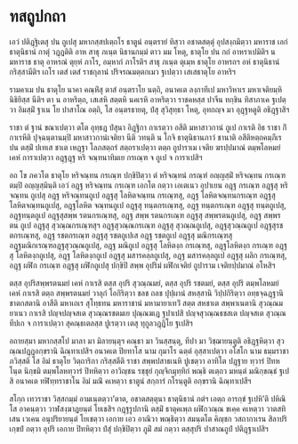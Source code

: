 <h1>ทสถูปกถา</h1>
<p> เอวํ ปติฎฺฐิเตสุ ปน ถูเปสุ มหากสฺสปเตฺถโร ธาตูนํ อนฺตรายํ ทิสฺวา อชาตสตฺตุํ อุปสงฺกมิตฺวา มหาราช เอกํ ธาตุนิธานํ กาตุํ วฎฺฎติติ อาห สาธุ ภเนฺต นิธานกมฺมํ ตาว มม โหตุ, ธาตุโย ปน กถํ อาหราเปมิติฯ น มหาราช ธาตุ อาหรณํ ตุยฺหํ ภาโร, อมฺหากํ ภาโรติฯ สาธุ ภเนฺต ตุเมฺห ธาตุโย อาหรถฯ อหํ ธาตุนิธานํ กริสฺสามีติฯ เถโร เตสํ เตสํ ราชกุลานํ ปริจรณมตฺตกเมว ฐเปตฺวา เสเสธาตุโย อาหริฯ</p>


<p>รามคาเม ปน ธาตุโย นาคา คณฺหิํสุ ตาสํ อนฺตราโย นตฺถิ, อนาคเต ลงฺกาทีเป มหาวิหาเร มหาเจติยมฺหิ นิธิยิสฺส นีติฯ ตา น อาหริตฺถ, เสเสหิ สตฺตหิ นคเรหิ อาหริตฺวา ราชคหสฺส ปาจีน ทกฺขิน ทิสาภาเค ฐเปตฺวา อิมสฺมิํ ฐาเน โย ปาสาโณ อตฺถิ, โส อนฺตรธายตุ, ปํสุ สุวิสุทฺธา โหตุ, อุทกญฺจ มา อุฎฺฐหตูติ อธิฎฺฐาสิฯ</p>


<p>ราชา  ตํ ฐานํ ขณาเปตฺวา ตโต อุทฺธฎ ปํสุนา อิฎฺฐิกา กาเรตฺวา อสีติ มหาสาวกานํ ถูเป กาเรติ อิธ ราชา กิํ กาเรหีติ ปุจฺฉนฺตานมฺปิ มหาสาวกานํเจติยา นีติ วทนฺติ น โกจิ ธาตุนิธานภาวํ ชานาติ อสีติหตฺถคมฺภีเร ปน ตสฺมิํ ปเทเส ชาเต เหฎฺฐา โลภสตฺถรํ สตฺถราเปตฺวา ตตฺถ ถูปาราเม เจติย ฆรปฺปมาณํ ตมฺพโลหมยํ เคหํ การาเปตฺวา อฎฺฐฎฺฐ หริ จณฺทนาทิมเย กรเณฺฑ จ ถูเป จ การาเปสิฯ</p>


<p>อถ โข ภควโต ธาตุโย หริจณฺทน กรเณฺฑ ปกฺขิปิตฺวา ตํ หริจณฺทนํ กรณฺฑํ อญฺญสฺมิํ หริจณฺทน กรเณฺฑ ตมฺปิ อญฺญสฺมินฺติ เอวํ อฎฺฐ หริจณฺทน กรเณฺฑ เอกโต กตฺวา เอเตเนว อุปาเยน อฎฺฐ กรเณฺฑ อฎฺฐสุ หริจณฺทน ถูเปสุ อฎฺฐ หริจณฺทนถูเป อฎฺฐสุ โลหิตจณฺทน กรเณฺฑสุ, อฎฺฐ โลหิตจณฺทนกรเณฺฑ อฎฺฐสุ โลหิตจณฺทนถูเปสุ, อฎฺฐโลหิต จณฺทนถูเป อฎฺฐสุ ทนฺตกรเณฺฑสุ, อฎฺฐ ทนฺตกรเณฺฑ อฎฺฐสุ ทนฺตถูเปสุ, อฎฺฐทนฺตถูเป อฎฺฐสุสพฺพ รตนกรเณฺฑสุ, อฎฺฐ สพฺพ รตนกรเณฺฑ อฎฺฐสุ สพฺพรตนถูเปสุ, อฎฺฐ สพฺพรตน ถูเป อฎฺฐสุ สุวณฺณกรเณฺฑสุฯ อฎฺฐสุวณฺณกรเณฺฑ อฎฺฐสุ สุวณฺณถูเปสุ, อฎฺฐสุวณฺณถูเป อฎฺฐสุรชตกรเณฺฑสุ, อฎฺฐ รชตกรเณฺฑ อฎฺฐสุ รชตถูเปเส อฎฺฐ รชตถูเป อฎฺฐสุ มณิกรเณฺฑสุ อฎฺฐมณิกเรณฺฑอฎฺฐสุวณฺณถูเปสุ, อฎฺฐ มณิถูเป อฎฺฐสุ โลหิตงฺก กรเณฺฑสุ, อฎฺฐโลหิตงฺก กรเณฺฑ อฎฺฐสุ โลหิตงฺกถูเปสุ, อฎฺฐ โลหิตงฺกถูเป อฎฺฐสุ มสารคลฺลถูเปสุ, อฎฺฐ มสารคลฺลถูเป อฎฺฐสุ ผลิก กรเณฺฑสุ, อฎฺฐ ผฬิก กรเณฺฑ อฎฺฐสุ ผฬิกถูเปสุ ปกฺขิปิ สพฺพ อุปริมํ ผฬิกเจติยํ ถูปาราม เจติยปฺปมาณํ อโหสิฯ</p>


<p>ตสฺส อุปริสพฺพรตนมยํ เคหํ กาเรสิ ตสฺส อุปริ สุวณฺณมยํ, ตสฺส อุปริ รชตมยํ, ตสฺส อุปริ ตมฺพโลหมยํ เคหํ กาเรสิ ตตฺถ สพฺพรตนมยํ วาลุกํ โอกิริตฺวา ชลช ถลช ปุปฺผานํ สหสฺสานิ วิปฺปกิริตฺวา อทฺธจฺฉฎฺฐานิ ชาตกสตานิ อาสีติ มหาเถเร สุโทฺธทน มหาราชานํ มหามายาเทวิํ สตฺต สหชาเต สพฺพาเนตานิ สุวณฺณมยาเนว กาเรสิ ปญฺจปญฺจสเต สุวณฺณรชตมเย ปุณฺณฆเฎ ฐปาเปสิ ปญฺจสุวณฺณธชสเต ปญฺจสเต สุวณฺณทีปเก จ การาเปตฺวา สุคณฺธเตลสฺส ปูเรตฺวา เตสุ ทุกูลวฎฺฎิโย ฐเปสิฯ</p>


<p>อถายสฺมา มหากสฺสโป มาลา มา มิลายนฺตุฯ คณฺธา มา วินสฺสนฺตุ, ทีปา มา วิชฺฌายนฺตูติ อธิฎฺฐหิตฺวา สุวณฺณปฎฺฎอกฺขรานิ ฉิณฺทาเปสิฯ อนาคเต ปิยทาโส นาม กุมาโร ฉตฺตํ อุสฺสาเปตฺวา  อโสโก นาม ธมฺมราชา ภวิสฺสติ โส อิมํ ธาตุโย วิตฺถาริกา กริสฺสตีติ ราชา สพฺพปสาธเนหิ ปูเชตฺวา อาทิโต ปฎฺฐาย ทฺวารํ ปิทหโนฺต นิกฺขมิ ตมฺพโลหทฺวารํ ปิทหิตฺวา อาวิญฺชน รชฺชุยํ กุญฺจิกมุทฺทิกํ พณฺธิ ตเตฺถว มหนฺตํ มณิกฺขณฺธํ ฐเปสิ อนาคเต ทฬิทฺทราชาโน อิมํ มณิํ คเหตฺวา ธาตูนํ สกฺการํ กโรนฺตูติ อกฺขรานิ ฉิณฺทาเปสีฯ</p>


<p>สโกฺก เทวราชา วิสฺสกมฺมํ อามเนฺตตฺวา’ตาต, อชาตสตฺตุนา ธาตุนิธานํ กตํฯ เอตฺถ อารกฺขํ ฐเปหิ’ติ ปหิณิ โส อาคนฺตฺวา วาฬสงฺฆาฎยนฺตํ โยเชสิฯ กฎฺฐรูปกานิ ตสฺมิํ ธาตุคเพฺภ ผฬิกวณฺณ ขเคฺค คเหตฺวา วาตสทิเสน เวเคน อนุปริยายนฺตํ โยเชตฺวา เอกาย เอว อาณิวา พณฺธิตฺวา สมนฺตโต คิญฺชก วสถากาเรน สิลาปริเกฺขปํ กตฺวา อุปริ เอกาย ปิทหิตฺวา ปํสุํ ปกฺขิปิตฺวา ภูมิํ สมํ กตฺวา ตสฺสุปริ ปาสาณถูปํ ปติฎฺฐาเปสิฯ</p>





